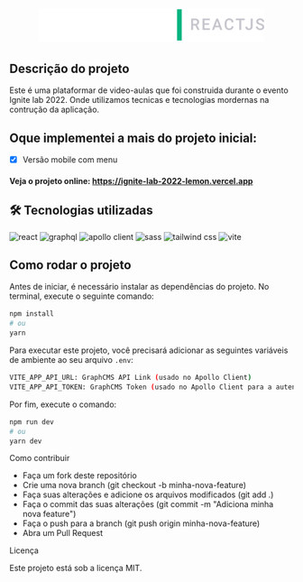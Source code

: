 <h1 align="center">

  <img src="./preview/logo.svg" width="400" alt="Ignite Lab 2022">

</h1>

## Descrição do projeto

Este é uma plataformar de video-aulas que foi construida durante o evento Ignite lab 2022. Onde utilizamos tecnicas e tecnologias mordernas na contrução da aplicação. 

## Oque implementei a mais do projeto inicial:
- [x] Versão mobile com menu


#### Veja o projeto online: https://ignite-lab-2022-lemon.vercel.app


## 🛠 Tecnologias utilizadas

![react][react] ![graphql][graphql] ![apollo client][apollo] ![sass][sass] ![tailwind css][tailwind] ![vite][vite]

[react]: https://img.shields.io/badge/react-1E4174?style=for-the-badge&logo=react&logoColor=white

[graphql]: https://img.shields.io/badge/graphql-1E4174?style=for-the-badge&logo=graphql&logoColor=white

[apollo]: https://img.shields.io/badge/apollo%20client-1E4174?style=for-the-badge&logo=apollographql&logoColor=white

[sass]: https://img.shields.io/badge/sass-1E4174?style=for-the-badge&logo=sass&logoColor=white

[tailwind]: https://img.shields.io/badge/tailwind%20css-1E4174?style=for-the-badge&logo=tailwindcss&logoColor=white

[vite]: https://img.shields.io/badge/vite-1E4174?style=for-the-badge&logo=vite&logoColor=white



## Como rodar o projeto

Antes de iniciar, é necessário instalar as dependências do projeto. No terminal, execute o seguinte comando:

```bash
npm install
# ou
yarn

```
Para executar este projeto, você precisará adicionar as seguintes variáveis de ambiente ao seu arquivo `.env`:

```bash
VITE_APP_API_URL: GraphCMS API Link (usado no Apollo Client)
VITE_APP_API_TOKEN: GraphCMS Token (usado no Apollo Client para a autenticação da api)
```

Por fim, execute o comando:

```bash
npm run dev
# ou
yarn dev
```

Como contribuir

- Faça um fork deste repositório
- Crie uma nova branch (git checkout -b minha-nova-feature)
- Faça suas alterações e adicione os arquivos modificados (git add .)
- Faça o commit das suas alterações (git commit -m "Adiciona minha nova feature")
- Faça o push para a branch (git push origin minha-nova-feature)
- Abra um Pull Request

Licença

Este projeto está sob a licença MIT.

